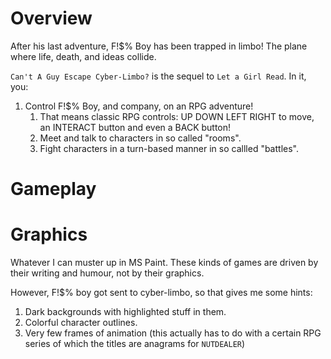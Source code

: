 
# Overview
After his last adventure, F!$% Boy has been trapped in limbo! The plane where
life, death, and ideas collide.

`Can't A Guy Escape Cyber-Limbo?` is the sequel to `Let a Girl Read`.
In it, you:
1. Control F!$% Boy, and company, on an RPG adventure!
    1. That means classic RPG controls: UP DOWN LEFT RIGHT to move, an INTERACT
    button and even a BACK button!
    2. Meet and talk to characters in so called "rooms".
    3. Fight characters in a turn-based manner in so callled "battles".

# Gameplay

# Graphics
Whatever I can muster up in MS Paint. These kinds of games are driven by their
writing and humour, not by their graphics.

However, F!$% boy got sent to cyber-limbo, so that gives me some hints:
1. Dark backgrounds with highlighted stuff in them.
2. Colorful character outlines.
3. Very few frames of animation (this actually has to do with a certain RPG
series of which the titles are anagrams for `NUTDEALER`)
